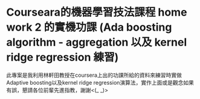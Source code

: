 # Courseara的機器學習技法課程 home work 2 的實機功課 (Ada boosting algorithm - aggregation 以及 kernel ridge regression 練習)


此專案是我利用林軒田教授在coursera上出的功課所給的資料來練習時實做Adaptive boosting以及kernel ridge regression演算法，實作上面或是觀念如果有誤，懇請各位前輩先進指教，謝謝<(_ _)>


